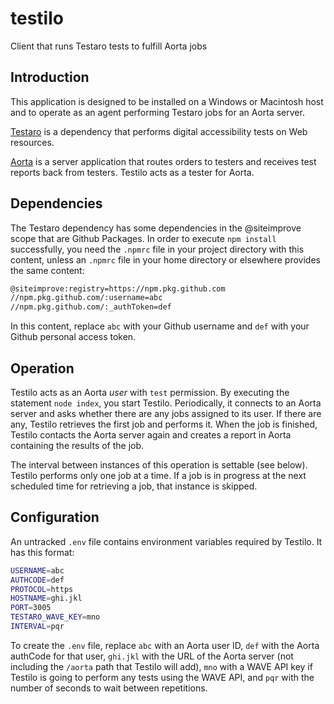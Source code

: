 # testilo
Client that runs Testaro tests to fulfill Aorta jobs

## Introduction

This application is designed to be installed on a Windows or Macintosh host and to operate as an agent performing Testaro jobs for an Aorta server.

[Testaro](https://www.npmjs.com/package/testaro) is a dependency that performs digital accessibility tests on Web resources.

[Aorta](https://github.com/jrpool/aorta) is a server application that routes orders to testers and receives test reports back from testers. Testilo acts as a tester for Aorta.

## Dependencies

The Testaro dependency has some dependencies in the @siteimprove scope that are Github Packages. In order to execute `npm install` successfully, you need the `.npmrc` file in your project directory with this content, unless an `.npmrc` file in your home directory or elsewhere provides the same content:

```bash
@siteimprove:registry=https://npm.pkg.github.com
//npm.pkg.github.com/:username=abc
//npm.pkg.github.com/:_authToken=def
```

In this content, replace `abc` with your Github username and `def` with your Github personal access token.

## Operation

Testilo acts as an Aorta _user_ with `test` permission. By executing the statement `node index`, you start Testilo. Periodically, it connects to an Aorta server and asks whether there are any jobs assigned to its user. If there are any, Testilo retrieves the first job and performs it. When the job is finished, Testilo contacts the Aorta server again and creates a report in Aorta containing the results of the job.

The interval between instances of this operation is settable (see below). Testilo performs only one job at a time. If a job is in progress at the next scheduled time for retrieving a job, that instance is skipped.

## Configuration

An untracked `.env` file contains environment variables required by Testilo. It has this format:

```bash
USERNAME=abc
AUTHCODE=def
PROTOCOL=https
HOSTNAME=ghi.jkl
PORT=3005
TESTARO_WAVE_KEY=mno
INTERVAL=pqr
```

To create the `.env` file, replace `abc` with an Aorta user ID, `def` with the Aorta authCode for that user, `ghi.jkl` with the URL of the Aorta server (not including the `/aorta` path that Testilo will add), `mno` with a WAVE API key if Testilo is going to perform any tests using the WAVE API, and `pqr` with the number of seconds to wait between repetitions.
